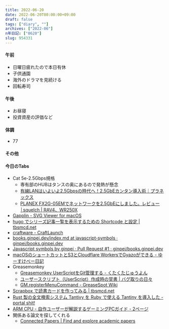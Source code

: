 ```yaml
---
title: 2022-06-20
date: 2022-06-20T00:00:00+09:00
draft: false
tags: ["diary", ""]
archives: ["2022-06"]
n年日記: ["0620"]
slug: 954331
---
```

#### 午前
- 日曜日疲れたので本日有休
- 子供通園
- 海外のドラマを見続ける
- 回転寿司
#### 午後
- お昼寝
- 投資資産の評価など
#### 体調
- 77
#### その他
#### 今日のTabs
- Cat 5e-2.5Gbps規格
  - 専有部のHUBはタンスの奥にあるので発熱が懸念
  - [有線LANはいよいよ2.5Gbpsの時代へ！2.5GbEカンタン導入術｜プラネックス](https://www.planex.co.jp/articles/lan/2.5gbe_no2/index.shtml)
  - [PLANEX FX2G-05EMでネットワークを2.5GbEにしました。レビュー│squelch | RAV4、WR250X](https://squelche.com/post-11971/)
- [Gapplin - SVG Viewer for macOS](http://gapplin.wolfrosch.com/)
- [hugo でシリーズ記事一覧を表示するための Shortcode と設定 | tbsmcd.net](https://tbsmcd.net/post/series-list/)
- [craftware - CraftLaunch](https://sites.google.com/site/craftware/clnch)
- [books.ginpei.dev/index.md at javascript-symbols · ginpei/books.ginpei.dev](https://github.com/ginpei/books.ginpei.dev/blob/javascript-symbols/books/ja/javascript-symbols/index.md)
- [Javascript symbols by ginpei · Pull Request #1 · ginpei/books.ginpei.dev](https://github.com/ginpei/books.ginpei.dev/pull/1/commits/957fb06dfc6aa8cd36e31479d53383ad001384d5)
- [macOSのショートカットとS3とCloudflare WorkersでGyazoができる - ゆーすけべー日記](https://yusukebe.com/posts/2021/cf-s3-uploader/)
- Greasemonkey
  - [Greasemonkey UserScriptをGit管理する - くたくたじゅうよん](https://scrapbox.io/takker/Greasemonkey_UserScript%E3%82%92Git%E7%AE%A1%E7%90%86%E3%81%99%E3%82%8B)
  - [ユーザースクリプト（UserScript）作成時の覚書 | バグ取りの日々](https://www.bugbugnow.net/2021/02/user-script.html)
  - [GM.registerMenuCommand - GreaseSpot Wiki](https://wiki.greasespot.net/GM.registerMenuCommand)
- [Scrapbox で読書カードを作ってみる | tbsmcd.net](https://tbsmcd.net/post/reading_card/)
- [Rust 製の全文検索システム Tantivy を Ruby で使える Tantiny を導入した - portal shit!](https://portalshit.net/2022/05/16/using-tantivy-over-tantiny)
- [ARM CPU - 自作ユーザーが解説するゲーミングPCガイド - 2ページ](https://g-pc.info/archives/tag/arm-cpu/page/2/)
- 関係ある論文を探してくれる
  - [Connected Papers | Find and explore academic papers](https://www.connectedpapers.com/)



